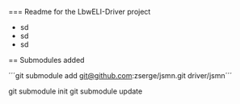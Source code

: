 === Readme for the LbwELI-Driver project

* sd
* sd 
* sd

== Submodules added

´´´git submodule add git@github.com:zserge/jsmn.git driver/jsmn´´´


git submodule init 
git submodule update

